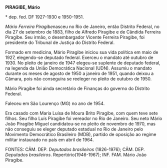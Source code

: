 **PIRAGIBE, Mário**

\* dep. fed. DF 1927-1930 e 1950-1951.

*Mário Ferreira Piragibe*nasceu no Rio de Janeiro, então Distrito
Federal, no dia 27 de setembro de 1883, filho de Alfredo Piragibe e de
Cândida Ferreira Piragibe. Seu irmão, o desembargador Vicente Ferreira
Piragibe, foi presidente do Tribunal de Justiça do Distrito Federal.

Formado em medicina, Mário Piragibe iniciou sua vida política em maio de
1927, elegendo-se deputado federal. Exerceu o mandato até outubro de
1930. No pleito de janeiro de 1947 elegeu-se suplente de deputado
federal, na legenda da União Democrática Nacional (UDN). Assumiu o
mandato durante os meses de agosto de 1950 a janeiro de 1951, quando
deixou a Câmara, pois não conseguira se reeleger no pleito de outubro de
1950.

Mário Piragibe foi ainda secretário de Finanças do governo do Distrito
Federal.

Faleceu em São Lourenço (MG) no ano de 1954.

Era casado com Maria Luísa de Moura Brito Piragibe, com quem teve sete
filhos. Seu filho Luís Piragibe foi vereador no Rio de Janeiro. Seu neto
Mário João Piragibe Miguel candidatou-se no pleito de novembro de 1970,
mas não conseguiu se eleger deputado estadual no Rio de Janeiro pelo
Movimento Democrático Brasileiro (MDB), partido de oposição ao regime
militar instaurado no país em abril de 1964.

FONTES: CÂM. DEP. *Deputados brasileiros* (1826-1976); CÂM. DEP.
*Deputados brasileiros*. Repertório(1946-1967); INF. FAM. Mário João
Piragibe.
